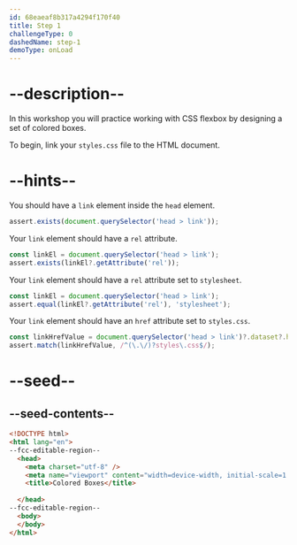 ```yaml
---
id: 68eaeaf8b317a4294f170f40
title: Step 1
challengeType: 0
dashedName: step-1
demoType: onLoad
---
```


# --description--

In this workshop you will practice working with CSS flexbox by designing a set of colored boxes.

To begin, link your `styles.css` file to the HTML document.

# --hints--

You should have a `link` element inside the `head` element.

```js
assert.exists(document.querySelector('head > link'));
```

Your `link` element should have a `rel` attribute.

```js
const linkEl = document.querySelector('head > link');
assert.exists(linkEl?.getAttribute('rel'));
```

Your `link` element should have a `rel` attribute set to `stylesheet`.

```js
const linkEl = document.querySelector('head > link');
assert.equal(linkEl?.getAttribute('rel'), 'stylesheet');
```

Your `link` element should have an `href` attribute set to `styles.css`.

```js
const linkHrefValue = document.querySelector('head > link')?.dataset?.href;
assert.match(linkHrefValue, /^(\.\/)?styles\.css$/);
```

# --seed--

## --seed-contents--

```html
<!DOCTYPE html>
<html lang="en">
--fcc-editable-region--
  <head>
    <meta charset="utf-8" />
    <meta name="viewport" content="width=device-width, initial-scale=1.0" />
    <title>Colored Boxes</title>
    
  </head>
--fcc-editable-region--  
  <body>
  </body>
</html>
```
